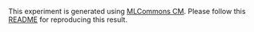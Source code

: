 This experiment is generated using [MLCommons CM](https://github.com/mlcommons/ck). Please follow this [README](../../../../code/bert-base/README.md) for reproducing this result.
